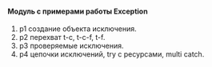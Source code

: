 #### Модуль с примерами работы Exception 

1. p1 создание объекта исключения.
2. p2 перехват t-с, t-c-f, t-f.
3. p3 проверяемые исключения.
4. p4 цепочки исключений, try с ресурсами, multi catch.